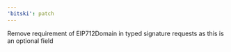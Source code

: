 ```yaml
---
'bitski': patch
---
```


Remove requirement of EIP712Domain in typed signature requests as this is an optional field

